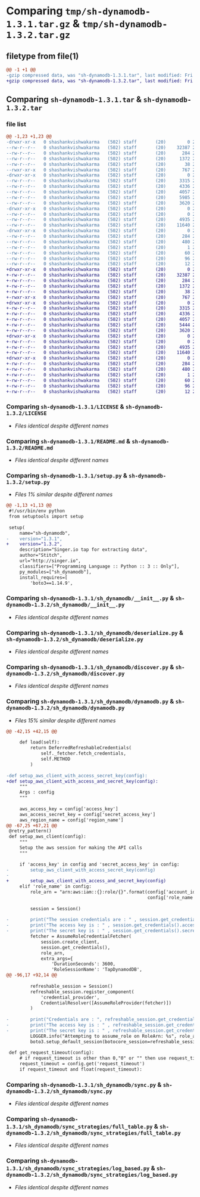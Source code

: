 # Comparing `tmp/sh-dynamodb-1.3.1.tar.gz` & `tmp/sh-dynamodb-1.3.2.tar.gz`

## filetype from file(1)

```diff
@@ -1 +1 @@
-gzip compressed data, was "sh-dynamodb-1.3.1.tar", last modified: Fri Jul  7 08:30:21 2023, max compression
+gzip compressed data, was "sh-dynamodb-1.3.2.tar", last modified: Fri Jul  7 08:33:12 2023, max compression
```

## Comparing `sh-dynamodb-1.3.1.tar` & `sh-dynamodb-1.3.2.tar`

### file list

```diff
@@ -1,23 +1,23 @@
-drwxr-xr-x   0 shashankvishwakarma   (502) staff       (20)        0 2023-07-07 08:30:21.707034 sh-dynamodb-1.3.1/
--rw-r--r--   0 shashankvishwakarma   (502) staff       (20)    32387 2023-07-04 06:05:27.000000 sh-dynamodb-1.3.1/LICENSE
--rw-r--r--   0 shashankvishwakarma   (502) staff       (20)      284 2023-07-07 08:30:21.706701 sh-dynamodb-1.3.1/PKG-INFO
--rw-r--r--   0 shashankvishwakarma   (502) staff       (20)     1372 2023-07-06 09:31:12.000000 sh-dynamodb-1.3.1/README.md
--rw-r--r--   0 shashankvishwakarma   (502) staff       (20)       38 2023-07-07 08:30:21.707175 sh-dynamodb-1.3.1/setup.cfg
--rwxr-xr-x   0 shashankvishwakarma   (502) staff       (20)      767 2023-07-07 08:30:15.000000 sh-dynamodb-1.3.1/setup.py
-drwxr-xr-x   0 shashankvishwakarma   (502) staff       (20)        0 2023-07-07 08:30:21.700885 sh-dynamodb-1.3.1/sh_dynamodb/
--rw-r--r--   0 shashankvishwakarma   (502) staff       (20)     3315 2023-07-06 12:36:07.000000 sh-dynamodb-1.3.1/sh_dynamodb/__init__.py
--rw-r--r--   0 shashankvishwakarma   (502) staff       (20)     4336 2023-07-04 06:05:27.000000 sh-dynamodb-1.3.1/sh_dynamodb/deserialize.py
--rw-r--r--   0 shashankvishwakarma   (502) staff       (20)     4057 2023-07-06 09:31:27.000000 sh-dynamodb-1.3.1/sh_dynamodb/discover.py
--rw-r--r--   0 shashankvishwakarma   (502) staff       (20)     5985 2023-07-07 08:29:04.000000 sh-dynamodb-1.3.1/sh_dynamodb/dynamodb.py
--rw-r--r--   0 shashankvishwakarma   (502) staff       (20)     3620 2023-07-06 09:31:27.000000 sh-dynamodb-1.3.1/sh_dynamodb/sync.py
-drwxr-xr-x   0 shashankvishwakarma   (502) staff       (20)        0 2023-07-07 08:30:21.705582 sh-dynamodb-1.3.1/sh_dynamodb/sync_strategies/
--rw-r--r--   0 shashankvishwakarma   (502) staff       (20)        0 2023-07-04 06:05:27.000000 sh-dynamodb-1.3.1/sh_dynamodb/sync_strategies/__init__.py
--rw-r--r--   0 shashankvishwakarma   (502) staff       (20)     4935 2023-07-06 09:31:27.000000 sh-dynamodb-1.3.1/sh_dynamodb/sync_strategies/full_table.py
--rw-r--r--   0 shashankvishwakarma   (502) staff       (20)    11640 2023-07-06 09:31:27.000000 sh-dynamodb-1.3.1/sh_dynamodb/sync_strategies/log_based.py
-drwxr-xr-x   0 shashankvishwakarma   (502) staff       (20)        0 2023-07-07 08:30:21.703617 sh-dynamodb-1.3.1/sh_dynamodb.egg-info/
--rw-r--r--   0 shashankvishwakarma   (502) staff       (20)      284 2023-07-07 08:30:21.000000 sh-dynamodb-1.3.1/sh_dynamodb.egg-info/PKG-INFO
--rw-r--r--   0 shashankvishwakarma   (502) staff       (20)      480 2023-07-07 08:30:21.000000 sh-dynamodb-1.3.1/sh_dynamodb.egg-info/SOURCES.txt
--rw-r--r--   0 shashankvishwakarma   (502) staff       (20)        1 2023-07-07 08:30:21.000000 sh-dynamodb-1.3.1/sh_dynamodb.egg-info/dependency_links.txt
--rw-r--r--   0 shashankvishwakarma   (502) staff       (20)       60 2023-07-07 08:30:21.000000 sh-dynamodb-1.3.1/sh_dynamodb.egg-info/entry_points.txt
--rw-r--r--   0 shashankvishwakarma   (502) staff       (20)       96 2023-07-07 08:30:21.000000 sh-dynamodb-1.3.1/sh_dynamodb.egg-info/requires.txt
--rw-r--r--   0 shashankvishwakarma   (502) staff       (20)       12 2023-07-07 08:30:21.000000 sh-dynamodb-1.3.1/sh_dynamodb.egg-info/top_level.txt
+drwxr-xr-x   0 shashankvishwakarma   (502) staff       (20)        0 2023-07-07 08:33:12.374046 sh-dynamodb-1.3.2/
+-rw-r--r--   0 shashankvishwakarma   (502) staff       (20)    32387 2023-07-04 06:05:27.000000 sh-dynamodb-1.3.2/LICENSE
+-rw-r--r--   0 shashankvishwakarma   (502) staff       (20)      284 2023-07-07 08:33:12.373622 sh-dynamodb-1.3.2/PKG-INFO
+-rw-r--r--   0 shashankvishwakarma   (502) staff       (20)     1372 2023-07-06 09:31:12.000000 sh-dynamodb-1.3.2/README.md
+-rw-r--r--   0 shashankvishwakarma   (502) staff       (20)       38 2023-07-07 08:33:12.374194 sh-dynamodb-1.3.2/setup.cfg
+-rwxr-xr-x   0 shashankvishwakarma   (502) staff       (20)      767 2023-07-07 08:33:02.000000 sh-dynamodb-1.3.2/setup.py
+drwxr-xr-x   0 shashankvishwakarma   (502) staff       (20)        0 2023-07-07 08:33:12.367747 sh-dynamodb-1.3.2/sh_dynamodb/
+-rw-r--r--   0 shashankvishwakarma   (502) staff       (20)     3315 2023-07-06 12:36:07.000000 sh-dynamodb-1.3.2/sh_dynamodb/__init__.py
+-rw-r--r--   0 shashankvishwakarma   (502) staff       (20)     4336 2023-07-04 06:05:27.000000 sh-dynamodb-1.3.2/sh_dynamodb/deserialize.py
+-rw-r--r--   0 shashankvishwakarma   (502) staff       (20)     4057 2023-07-06 09:31:27.000000 sh-dynamodb-1.3.2/sh_dynamodb/discover.py
+-rw-r--r--   0 shashankvishwakarma   (502) staff       (20)     5444 2023-07-07 08:32:55.000000 sh-dynamodb-1.3.2/sh_dynamodb/dynamodb.py
+-rw-r--r--   0 shashankvishwakarma   (502) staff       (20)     3620 2023-07-06 09:31:27.000000 sh-dynamodb-1.3.2/sh_dynamodb/sync.py
+drwxr-xr-x   0 shashankvishwakarma   (502) staff       (20)        0 2023-07-07 08:33:12.372417 sh-dynamodb-1.3.2/sh_dynamodb/sync_strategies/
+-rw-r--r--   0 shashankvishwakarma   (502) staff       (20)        0 2023-07-04 06:05:27.000000 sh-dynamodb-1.3.2/sh_dynamodb/sync_strategies/__init__.py
+-rw-r--r--   0 shashankvishwakarma   (502) staff       (20)     4935 2023-07-06 09:31:27.000000 sh-dynamodb-1.3.2/sh_dynamodb/sync_strategies/full_table.py
+-rw-r--r--   0 shashankvishwakarma   (502) staff       (20)    11640 2023-07-06 09:31:27.000000 sh-dynamodb-1.3.2/sh_dynamodb/sync_strategies/log_based.py
+drwxr-xr-x   0 shashankvishwakarma   (502) staff       (20)        0 2023-07-07 08:33:12.370685 sh-dynamodb-1.3.2/sh_dynamodb.egg-info/
+-rw-r--r--   0 shashankvishwakarma   (502) staff       (20)      284 2023-07-07 08:33:12.000000 sh-dynamodb-1.3.2/sh_dynamodb.egg-info/PKG-INFO
+-rw-r--r--   0 shashankvishwakarma   (502) staff       (20)      480 2023-07-07 08:33:12.000000 sh-dynamodb-1.3.2/sh_dynamodb.egg-info/SOURCES.txt
+-rw-r--r--   0 shashankvishwakarma   (502) staff       (20)        1 2023-07-07 08:33:12.000000 sh-dynamodb-1.3.2/sh_dynamodb.egg-info/dependency_links.txt
+-rw-r--r--   0 shashankvishwakarma   (502) staff       (20)       60 2023-07-07 08:33:12.000000 sh-dynamodb-1.3.2/sh_dynamodb.egg-info/entry_points.txt
+-rw-r--r--   0 shashankvishwakarma   (502) staff       (20)       96 2023-07-07 08:33:12.000000 sh-dynamodb-1.3.2/sh_dynamodb.egg-info/requires.txt
+-rw-r--r--   0 shashankvishwakarma   (502) staff       (20)       12 2023-07-07 08:33:12.000000 sh-dynamodb-1.3.2/sh_dynamodb.egg-info/top_level.txt
```

### Comparing `sh-dynamodb-1.3.1/LICENSE` & `sh-dynamodb-1.3.2/LICENSE`

 * *Files identical despite different names*

### Comparing `sh-dynamodb-1.3.1/README.md` & `sh-dynamodb-1.3.2/README.md`

 * *Files identical despite different names*

### Comparing `sh-dynamodb-1.3.1/setup.py` & `sh-dynamodb-1.3.2/setup.py`

 * *Files 1% similar despite different names*

```diff
@@ -1,13 +1,13 @@
 #!/usr/bin/env python
 from setuptools import setup
 
 setup(
     name="sh-dynamodb",
-    version="1.3.1",
+    version="1.3.2",
     description="Singer.io tap for extracting data",
     author="Stitch",
     url="http://singer.io",
     classifiers=["Programming Language :: Python :: 3 :: Only"],
     py_modules=["sh_dynamodb"],
     install_requires=[
         'boto3==1.14.9',
```

### Comparing `sh-dynamodb-1.3.1/sh_dynamodb/__init__.py` & `sh-dynamodb-1.3.2/sh_dynamodb/__init__.py`

 * *Files identical despite different names*

### Comparing `sh-dynamodb-1.3.1/sh_dynamodb/deserialize.py` & `sh-dynamodb-1.3.2/sh_dynamodb/deserialize.py`

 * *Files identical despite different names*

### Comparing `sh-dynamodb-1.3.1/sh_dynamodb/discover.py` & `sh-dynamodb-1.3.2/sh_dynamodb/discover.py`

 * *Files identical despite different names*

### Comparing `sh-dynamodb-1.3.1/sh_dynamodb/dynamodb.py` & `sh-dynamodb-1.3.2/sh_dynamodb/dynamodb.py`

 * *Files 15% similar despite different names*

```diff
@@ -42,15 +42,15 @@
 
     def load(self):
         return DeferredRefreshableCredentials(
             self._fetcher.fetch_credentials,
             self.METHOD
         )
 
-def setup_aws_client_with_access_secret_key(config):
+def setup_aws_client_with_access_and_secret_key(config):
     """
     Args : config
     """
 
     aws_access_key = config['access_key']
     aws_access_secret_key = config['secret_access_key']
     aws_region_name = config['region_name']
@@ -67,25 +67,21 @@
 @retry_pattern()
 def setup_aws_client(config):
     """
     Setup the aws session for making the API calls
     """
 
     if 'access_key' in config and 'secret_access_key' in config:
-        setup_aws_client_with_access_secret_key(config)
-
+        setup_aws_client_with_access_and_secret_key(config)
     elif 'role_name' in config:
         role_arn = "arn:aws:iam::{}:role/{}".format(config['account_id'].replace('-', ''),
                                                     config['role_name'])
 
         session = Session()
 
-        print("The session credentials are : " , session.get_credentials() , end="\n")
-        print("The access key is : " , session.get_credentials().access_key , end="\n")
-        print("The secret key is : " , session.get_credentials().secret_key , end="\n")
         fetcher = AssumeRoleCredentialFetcher(
             session.create_client,
             session.get_credentials(),
             role_arn,
             extra_args={
                 'DurationSeconds': 3600,
                 'RoleSessionName': 'TapDynamodDB',
@@ -96,17 +92,14 @@
 
         refreshable_session = Session()
         refreshable_session.register_component(
             'credential_provider',
             CredentialResolver([AssumeRoleProvider(fetcher)])
         )
 
-        print("Credentials are : ", refreshable_session.get_credentials(), end="\n")
-        print("The access key is : " , refreshable_session.get_credentials().access_key , end="\n")
-        print("The secret key is : " , refreshable_session.get_credentials().secret_key , end="\n")
         LOGGER.info("Attempting to assume_role on RoleArn: %s", role_arn)
         boto3.setup_default_session(botocore_session=refreshable_session)
 
 def get_request_timeout(config):
     # if request_timeout is other than 0,"0" or "" then use request_timeout
     request_timeout = config.get('request_timeout')
     if request_timeout and float(request_timeout):
```

### Comparing `sh-dynamodb-1.3.1/sh_dynamodb/sync.py` & `sh-dynamodb-1.3.2/sh_dynamodb/sync.py`

 * *Files identical despite different names*

### Comparing `sh-dynamodb-1.3.1/sh_dynamodb/sync_strategies/full_table.py` & `sh-dynamodb-1.3.2/sh_dynamodb/sync_strategies/full_table.py`

 * *Files identical despite different names*

### Comparing `sh-dynamodb-1.3.1/sh_dynamodb/sync_strategies/log_based.py` & `sh-dynamodb-1.3.2/sh_dynamodb/sync_strategies/log_based.py`

 * *Files identical despite different names*

